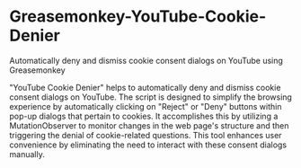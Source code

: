# Greasemonkey-YouTube-Cookie-Denier
Automatically deny and dismiss cookie consent dialogs on YouTube using Greasemonkey

"YouTube Cookie Denier" helps to automatically deny and dismiss cookie consent dialogs on YouTube. The script is designed to simplify the browsing experience by automatically clicking on "Reject" or "Deny" buttons within pop-up dialogs that pertain to cookies. It accomplishes this by utilizing a MutationObserver to monitor changes in the web page's structure and then triggering the denial of cookie-related questions. This tool enhances user convenience by eliminating the need to interact with these consent dialogs manually.
